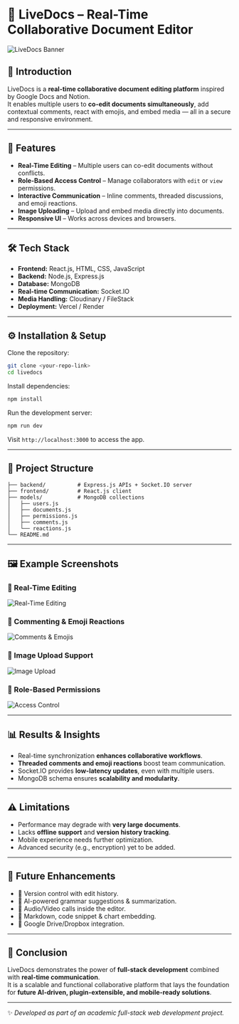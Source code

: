 # 📄 LiveDocs – Real-Time Collaborative Document Editor

![LiveDocs Banner](assets/livedocs-login.png)

## 📌 Introduction
LiveDocs is a **real-time collaborative document editing platform** inspired by Google Docs and Notion.  
It enables multiple users to **co-edit documents simultaneously**, add contextual comments, react with emojis, and embed media — all in a secure and responsive environment.

---

## 🚀 Features
- **Real-Time Editing** – Multiple users can co-edit documents without conflicts.  
- **Role-Based Access Control** – Manage collaborators with `edit` or `view` permissions.  
- **Interactive Communication** – Inline comments, threaded discussions, and emoji reactions.  
- **Image Uploading** – Upload and embed media directly into documents.  
- **Responsive UI** – Works across devices and browsers.  

---

## 🛠️ Tech Stack
- **Frontend:** React.js, HTML, CSS, JavaScript  
- **Backend:** Node.js, Express.js  
- **Database:** MongoDB  
- **Real-time Communication:** Socket.IO  
- **Media Handling:** Cloudinary / FileStack  
- **Deployment:** Vercel / Render  

---

## ⚙️ Installation & Setup
Clone the repository:

```bash
git clone <your-repo-link>
cd livedocs
```

Install dependencies:

```bash
npm install
```

Run the development server:

```bash
npm run dev
```

Visit `http://localhost:3000` to access the app.

---

## 📂 Project Structure
```
├── backend/          # Express.js APIs + Socket.IO server
├── frontend/         # React.js client
├── models/           # MongoDB collections
│   ├── users.js
│   ├── documents.js
│   ├── permissions.js
│   ├── comments.js
│   └── reactions.js
└── README.md
```

---

## 🖼️ Example Screenshots

### 🔹 Real-Time Editing  
![Real-Time Editing](assets/realtime-edit.png)

### 🔹 Commenting & Emoji Reactions  
![Comments & Emojis](assets/comments-reactions.png)

### 🔹 Image Upload Support  
![Image Upload](assets/image-upload.png)

### 🔹 Role-Based Permissions  
![Access Control](assets/permissions.png)

---

## 📊 Results & Insights
- Real-time synchronization **enhances collaborative workflows**.  
- **Threaded comments and emoji reactions** boost team communication.  
- Socket.IO provides **low-latency updates**, even with multiple users.  
- MongoDB schema ensures **scalability and modularity**.  

---

## ⚠️ Limitations
- Performance may degrade with **very large documents**.  
- Lacks **offline support** and **version history tracking**.  
- Mobile experience needs further optimization.  
- Advanced security (e.g., encryption) yet to be added.  

---

## 🔮 Future Enhancements
- 📌 Version control with edit history.  
- 📌 AI-powered grammar suggestions & summarization.  
- 📌 Audio/Video calls inside the editor.  
- 📌 Markdown, code snippet & chart embedding.  
- 📌 Google Drive/Dropbox integration.  

---

## 📌 Conclusion
LiveDocs demonstrates the power of **full-stack development** combined with **real-time communication**.  
It is a scalable and functional collaborative platform that lays the foundation for **future AI-driven, plugin-extensible, and mobile-ready solutions**.

---

✨ *Developed as part of an academic full-stack web development project.*
